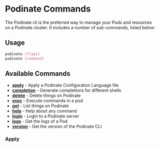 # Podinate Commands

The Podinate cli is the preferred way to manage your Pods and resources on a Podinate cluster. It includes a number of sub-commands, listed below:

## Usage
```bash
podinate [flags]
podinate [command]
```
## Available Commands
- **[apply](#apply)** - Apply a Podinate Configuration Language file 
- **[completion](#completion)** - Generate completions for different shells
- **[delete](#delete)** - Delete things on Podinate
- **[exec](#exec)** - Execute commands in a pod
- **[get](#get)** - List things on Podinate 
- **[help](#help)** - Help about any command
- **[login](#login)** - Login to a Podinate server
- **[logs](#logs)** - Get the logs of a Pod
- **[version](#version)** - Get the version of the Podinate CLI


### Apply 